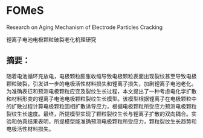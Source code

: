 # FOMeS
Research on Aging Mechanism of Electrode Particles Cracking 

锂离子电池电极颗粒破裂老化机理研究

## 摘要：
随着电池循环充放电，电极颗粒膨胀收缩导致电极颗粒表面出现裂纹甚至导致电极颗粒破裂，引发进一步的电极活性材料损失和锂离子损失，加剧锂离子电池老化。为准确表征和预测电极颗粒应变及裂纹生长过程，本文提出了一种考虑电化学扩散和材料形变的锂离子电池电极颗粒裂纹生长模型。该模型根据锂离子在电极颗粒中的扩散过程计算电极颗粒固相扩散诱导应力，根据电极颗粒所受应力预测电极颗粒裂纹生长速度。最终，所提模型实现了颗粒裂纹生长与锂离子扩散的双向耦合。实验和仿真结果表明，所提模型能准确预测电极颗粒所受应力，颗粒裂纹生长趋势和电极活性材料损失。
